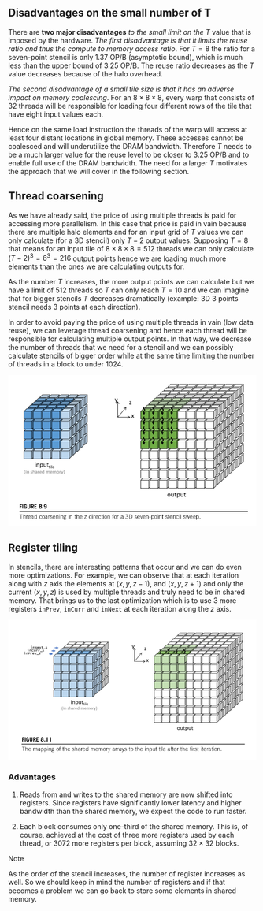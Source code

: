 ## Disadvantages on the small number of T

There are **two major disadvantages** *to the small limit on the* $T$ value that is imposed by the hardware. *The first disadvantage is that it limits the reuse ratio and thus the compute to memory access ratio*. For $T = 8$ the ratio for a seven-point stencil is only $1.37$ OP/B (asymptotic bound), which is much less than the upper bound of $3.25$ OP/B. The reuse ratio decreases as the $T$ value decreases because of the halo overhead.

*The second disadvantage of a small tile size is that it has an adverse impact on memory coalescing*. For an $8 \times 8 \times 8$, every warp that consists of $32$ threads will be responsible for loading four different rows of the tile that have eight input values each. 

Hence on the same load instruction the threads of the warp will access at least four distant locations in global memory. These accesses cannot be coalesced and will underutilize the DRAM bandwidth. Therefore $T$ needs to be a much larger value for the reuse level to be closer to $3.25$ OP/B and to enable full use of the DRAM bandwidth. The need for a larger $T$ motivates the approach that we will cover in the following section.

## Thread coarsening

As we have already said, the price of using multiple threads is paid for accessing more parallelism. In this case that price is paid in vain because there are multiple halo elements and for an input grid of $T$ values we can only calculate (for a 3D stencil) only $Τ-2$ output values. Supposing $T=8$ that means for an input tile of $8 \times 8 \times 8 = 512$ threads we can only calculate $(T-2)^{3} = 6^{3} = 216$ output points hence we are loading much more elements than the ones we are calculating outputs for.

As the number $T$ increases, the more output points we can calculate but we have a limit of $512$ threads so $T$ can only reach $T=10$ and we can imagine that for bigger stencils $T$ decreases dramatically (example: 3D $3$ points stencil needs $3$ points at each direction).

In order to avoid paying the price of using multiple threads in vain (low data reuse), we can leverage thread coarsening and hence each thread will be responsible for calculating multiple output points. In that way, we decrease the number of threads that we need for a stencil and we can possibly calculate stencils of bigger order while at the same time limiting the number of threads in a block to under $1024$.

![](./images/coarsening.png)

## Register tiling

In stencils, there are interesting patterns that occur and we can do even more optimizations. For example, we can observe that at each iteration along with $z$ axis the elements at $(x, y, z-1)$, and $(x,y,z+1)$ and only the current $(x,y,z)$ is used by multiple threads and truly need to be in shared memory. That brings us to the last optimization which is to use 3 more registers `inPrev`, `inCurr` and `inNext` at each iteration along the $z$ axis.

![](./images/coarsening-register-tiling.png)

### Advantages

1) Reads from and writes to the shared memory are now shifted into registers. Since registers have significantly lower latency and higher bandwidth than the shared memory, we expect the code to run faster. 

2) Each block consumes only one-third of the shared memory. This is, of course, achieved at the cost of three more registers used by each thread, or $3072$ more registers per block, assuming $32 \times 32$ blocks.

>[!note]
As the order of the stencil increases, the number of register increases as well. So we should keep in mind the number of registers and if that becomes a problem we can go back to store some elements in shared memory.


